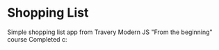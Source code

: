 # Shopping List

Simple shopping list app from Travery Modern JS "From the beginning" course
Completed c: